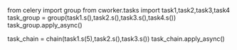 <!-- tasks grouping -->

from celery import group
from cworker.tasks import task1,task2,task3,task4
task_group = group(task1.s(),task2.s(),task3.s(),task4.s())
task_group.apply_async()

<!-- tasks chaining : tasks are processed sequentially and one after another with pre-defined order
tasks grouping : tasks are processed imparallel without any order -->

task_chain = chain(task1.s(5),task2.s(),task3.s())
task_chain.apply_async()
